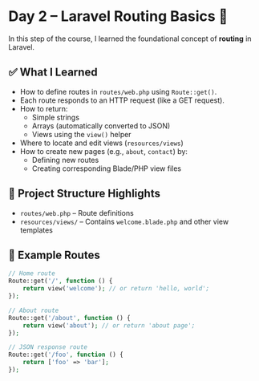 # Day 2 – Laravel Routing Basics 🚦

In this step of the course, I learned the foundational concept of **routing** in Laravel.

## ✅ What I Learned

- How to define routes in `routes/web.php` using `Route::get()`.
- Each route responds to an HTTP request (like a GET request).
- How to return:
  - Simple strings
  - Arrays (automatically converted to JSON)
  - Views using the `view()` helper
- Where to locate and edit views (`resources/views`)
- How to create new pages (e.g., `about`, `contact`) by:
  - Defining new routes
  - Creating corresponding Blade/PHP view files

## 📂 Project Structure Highlights

- `routes/web.php` – Route definitions
- `resources/views/` – Contains `welcome.blade.php` and other view templates

## 🧪 Example Routes

```php
// Home route
Route::get('/', function () {
    return view('welcome'); // or return 'hello, world';
});

// About route
Route::get('/about', function () {
    return view('about'); // or return 'about page';
});

// JSON response route
Route::get('/foo', function () {
    return ['foo' => 'bar'];
});
